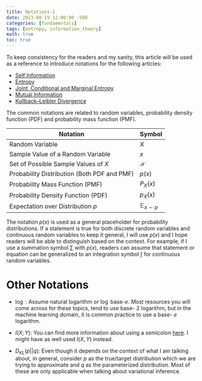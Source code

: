 ```yaml
---
title: Notations-1
date: 2023-08-19 12:00:00 -500
categories: [fundamentals]
tags: [entropy, information_theory]
math: true
toc: true
---
```

To keep consistency for the readers and my sanity, this article will be used as a reference to introduce notations for the following articles:

- [Self Information](https://dibalokechanda.github.io/posts/self-information-blog/)
- [Entropy](https://dibalokechanda.github.io/posts/entropy-blog/)
- [Joint, Conditional and Marginal Entropy](https://dibalokechanda.github.io/posts/joint-conditional-marginal-entropy-blog/)
- [Mutual Information](https://dibalokechanda.github.io/posts/2023-mutual-information-blog/)
- [Kullback–Leibler Divergence](https://dibalokechanda.github.io/posts/kl-divergence-blog/)

The common notations are related to random variables, probability density function (PDF) and probability mass function (PMF).

| Notation                                    | Symbol                  |
|---------------------------------------------|-------------------------|
| Random Variable                             | $X$                     |
| Sample Value of a Random Variable           | $x$                     |
| Set of Possible Sample Values of $X$        | $\mathcal{X}$           |
| Probability Distribution (Both PDF and PMF) | $p(x)$                  |
| Probability Mass Function (PMF)             | $P_{X}(x)$              |
| Probability Density Function (PDF)          | $p_{X}(x)$              |
| Expectation over Distribution $p$           | $\mathbb{E}_{x \sim p}$ |


The notation $p(x)$  is used as a general placeholder for probability distributions. If a statement is true for both discrete random variables and continuous random variables to keep it general, I will use $p(x)$ and I hope readers will be able to distinguish based on the context. For example, if I use a summation symbol $\sum$ with $p(x)$, readers can assume that statement or equation can be generalized to an integration symbol $\int$ for continuous random variables.  

# Other Notations

- $\log$ : Assume natural logarithm or  $\log$ base-$e$. Most resources you will come across for these topics, tend to use base- $2$ logarithm, but in the machine learning domain, it is common practice to use a base- $e$ logarithm.

- $I(X; Y)$: You can find more information about using a semicolon [here](https://math.stackexchange.com/questions/3820274/what-does-the-semicolon-mean-in-ixy-mutual-information). I might have as well used $I(X, Y)$ instead.

- $D_{KL}(p | | q):$ Even though it depends on the context of what I am talking about, in general, consider $p$ as the true/target distribution which we are trying to approximate and $q$ as the parameterized distribution. Most of these are only applicable when talking about variational inference.